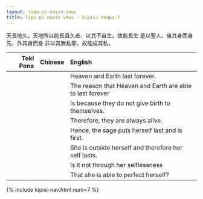 ```yaml
---
layout: lipu-pi-nasin-sewi
title: lipu pi nasin Sewi — kipisi nanpa 7
---
```


天長地久。天地所以能長且久者、以其不自生。故能長生 是以聖人、後其身而身先、外其身而身 非以其無私耶。故能成其私。

| Toki Pona | Chinese | English
|-:|:-:|:-
|  |  | Heaven and Earth last forever.
|  |  | The reason that Heaven and Earth are able to last forever
|  |  | Is because they do not give birth to themselves.
|  |  | Therefore, they are always alive.
|  |  | Hence, the sage puts herself last and is first.
|  |  | She is outside herself and therefore her self lasts.
|  |  | Is it not through her selflessness
|  |  | That she is able to perfect herself?

{% include kipisi-nav.html num=7 %}
